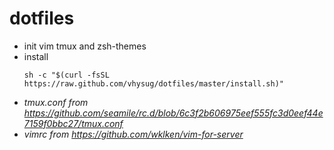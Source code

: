 # dotfiles
- init vim tmux and zsh-themes
- install
    ```shell
    sh -c "$(curl -fsSL https://raw.github.com/vhysug/dotfiles/master/install.sh)"
    ```
- *tmux.conf from https://github.com/seamile/rc.d/blob/6c3f2b606975eef555fc3d0eef44e7159f0bbc27/tmux.conf*
- *vimrc from https://github.com/wklken/vim-for-server*

